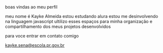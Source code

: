 boas vindas ao meu perfil

meu nome é Kayke Almeida
estou estudando alura
estou me desinvolvendo na linguagem javascript
ultilizo esses espaços para minha organização e compartilhamento dos meus projetos desenvolvidos

para voce entrar em contato comigo

kayke.sena@escola.pr.gov.br

